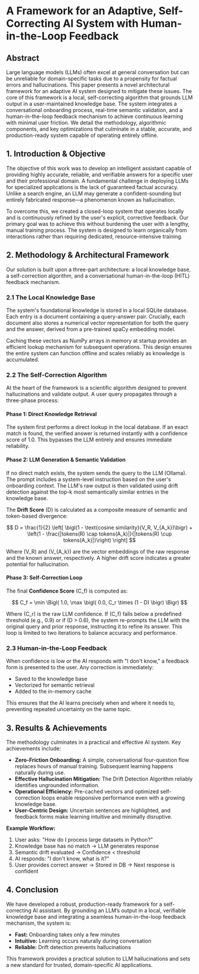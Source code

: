 # A Framework for an Adaptive, Self-Correcting AI System with Human-in-the-Loop Feedback

## Abstract

Large language models (LLMs) often excel at general conversation but can be unreliable for domain-specific tasks due to a propensity for factual errors and hallucinations. This paper presents a novel architectural framework for an adaptive AI system designed to mitigate these issues. The core of this framework is a local, self-correcting algorithm that grounds LLM output in a user-maintained knowledge base. The system integrates a conversational onboarding process, real-time semantic validation, and a human-in-the-loop feedback mechanism to achieve continuous learning with minimal user friction. We detail the methodology, algorithmic components, and key optimizations that culminate in a stable, accurate, and production-ready system capable of operating entirely offline.

## 1. Introduction & Objective

The objective of this work was to develop an intelligent assistant capable of providing highly accurate, reliable, and verifiable answers for a specific user and their professional domain. A fundamental challenge in deploying LLMs for specialized applications is the lack of guaranteed factual accuracy. Unlike a search engine, an LLM may generate a confident-sounding but entirely fabricated response—a phenomenon known as hallucination.

To overcome this, we created a closed-loop system that operates locally and is continuously refined by the user's explicit, corrective feedback. Our primary goal was to achieve this without burdening the user with a lengthy, manual training process. The system is designed to learn organically from interactions rather than requiring dedicated, resource-intensive training.

## 2. Methodology & Architectural Framework

Our solution is built upon a three-part architecture: a local knowledge base, a self-correction algorithm, and a conversational human-in-the-loop (HITL) feedback mechanism.

### 2.1 The Local Knowledge Base

The system's foundational knowledge is stored in a local SQLite database. Each entry is a document containing a query-answer pair. Crucially, each document also stores a numerical vector representation for both the query and the answer, derived from a pre-trained spaCy embedding model.

Caching these vectors as NumPy arrays in memory at startup provides an efficient lookup mechanism for subsequent operations. This design ensures the entire system can function offline and scales reliably as knowledge is accumulated.

### 2.2 The Self-Correction Algorithm

At the heart of the framework is a scientific algorithm designed to prevent hallucinations and validate output. A user query propagates through a three-phase process:

#### Phase 1: Direct Knowledge Retrieval

The system first performs a direct lookup in the local database. If an exact match is found, the verified answer is returned instantly with a confidence score of 1.0. This bypasses the LLM entirely and ensures immediate reliability.

#### Phase 2: LLM Generation & Semantic Validation

If no direct match exists, the system sends the query to the LLM (Ollama). The prompt includes a system-level instruction based on the user's onboarding context. The LLM's raw output is then validated using drift detection against the top-k most semantically similar entries in the knowledge base.

The **Drift Score** \(D\) is calculated as a composite measure of semantic and token-based divergence:

$$
D = \frac{1}{2} \left[
\bigl(1 - \text{cosine similarity}(V_R, V_{A_k})\bigr) +
\left(1 - \frac{|tokens(R) \cap tokens(A_k)|}{|tokens(R) \cup tokens(A_k)|}\right)
\right]
$$

Where \(V_R\) and \(V_{A_k}\) are the vector embeddings of the raw response and the known answer, respectively. A higher drift score indicates a greater potential for hallucination.

#### Phase 3: Self-Correction Loop

The final **Confidence Score** \(C_f\) is computed as:

$$
C_f = \min \Bigl( 1.0, \max \bigl( 0.0, C_r \times (1 - D) \bigr) \Bigr)
$$

Where \(C_r\) is the raw LLM confidence. If \(C_f\) falls below a predefined threshold (e.g., 0.9) or if \(D > 0.6\), the system re-prompts the LLM with the original query and prior response, instructing it to refine its answer. This loop is limited to two iterations to balance accuracy and performance.

### 2.3 Human-in-the-Loop Feedback

When confidence is low or the AI responds with "I don't know," a feedback form is presented to the user. Any correction is immediately:

- Saved to the knowledge base  
- Vectorized for semantic retrieval  
- Added to the in-memory cache  

This ensures that the AI learns precisely when and where it needs to, preventing repeated uncertainty on the same topic.

## 3. Results & Achievements

The methodology culminates in a practical and effective AI system. Key achievements include:

- **Zero-Friction Onboarding:** A simple, conversational four-question flow replaces hours of manual training. Subsequent learning happens naturally during use.  
- **Effective Hallucination Mitigation:** The Drift Detection Algorithm reliably identifies ungrounded information.  
- **Operational Efficiency:** Pre-cached vectors and optimized self-correction loops enable responsive performance even with a growing knowledge base.  
- **User-Centric Design:** Uncertain sentences are highlighted, and feedback forms make learning intuitive and minimally disruptive.

**Example Workflow:**

1. User asks: "How do I process large datasets in Python?"  
2. Knowledge base has no match → LLM generates response  
3. Semantic drift evaluated → Confidence < threshold  
4. AI responds: "I don't know, what is it?"  
5. User provides correct answer → Stored in DB → Next response is confident

## 4. Conclusion

We have developed a robust, production-ready framework for a self-correcting AI assistant. By grounding an LLM’s output in a local, verifiable knowledge base and integrating a seamless human-in-the-loop feedback mechanism, the system is:

- **Fast:** Onboarding takes only a few minutes  
- **Intuitive:** Learning occurs naturally during conversation  
- **Reliable:** Drift detection prevents hallucinations  

This framework provides a practical solution to LLM hallucinations and sets a new standard for trusted, domain-specific AI applications.
